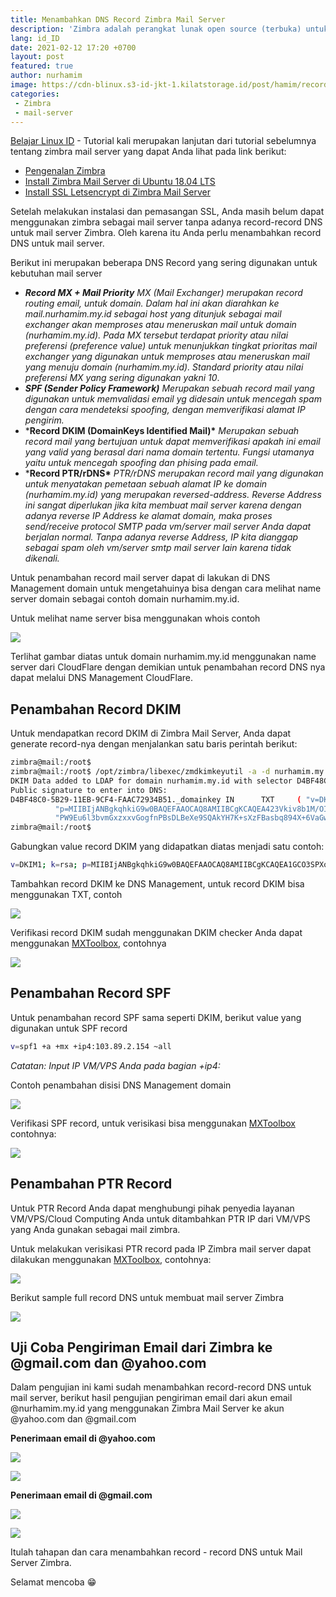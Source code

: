```yaml
---
title: Menambahkan DNS Record Zimbra Mail Server
description: 'Zimbra adalah perangkat lunak open source (terbuka) untuk kolaborasi email yang sering digunakan untuk membangun sebuah mail server dan sangat terkemuka didunia.'
lang: id_ID
date: 2021-02-12 17:20 +0700
layout: post
featured: true
author: nurhamim
image: https://cdn-blinux.s3-id-jkt-1.kilatstorage.id/post/hamim/record-zimbra.png
categories:
 - Zimbra
 - mail-server
---
```


[Belajar Linux ID](https://belajarlinux.id) - Tutorial kali merupakan lanjutan dari tutorial sebelumnya tentang zimbra mail server yang dapat Anda lihat pada link berikut: 

- [Pengenalan Zimbra](https://belajarlinux.id/pengenalan-zimbra/)
- [Install Zimbra Mail Server di Ubuntu 18.04 LTS](https://belajarlinux.id/install-zimbra-di-ubuntu-18.04/)
- [Install SSL Letsencrypt di Zimbra Mail Server](https://belajarlinux.id/install-ssl-letsencrypt-di-zimbra-mail-server/)

Setelah melakukan instalasi dan pemasangan SSL, Anda masih belum dapat menggunakan zimbra sebagai mail server tanpa adanya record-record DNS untuk mail server Zimbra. Oleh karena itu Anda perlu menambahkan record DNS untuk mail server. 

Berikut ini merupakan beberapa DNS Record yang sering digunakan untuk kebutuhan mail server

-  **_Record MX + Mail Priority_**
   *MX (Mail Exchanger) merupakan record routing email, untuk domain.  Dalam hal ini akan diarahkan ke mail.nurhamim.my.id sebagai host yang  ditunjuk sebagai mail exchanger akan memproses atau meneruskan mail  untuk domain (nurhamim.my.id). Pada MX tersebut terdapat priority atau  nilai preferensi (preference value) untuk menunjukkan tingkat prioritas  mail exchanger yang digunakan untuk memproses atau meneruskan mail yang  menuju domain (nurhamim.my.id). Standard priority atau nilai preferensi  MX yang sering digunakan yakni 10*.
- ***SPF (Sender Policy Framework)***
   *Merupakan sebuah record mail yang digunakan untuk memvalidasi email  yg didesain untuk mencegah spam dengan cara mendeteksi spoofing, dengan  memverifikasi alamat IP pengirim.*
- ***Record DKIM (DomainKeys Identified Mail)\***
   *Merupakan sebuah record mail yang bertujuan untuk dapat  memverifikasi apakah ini email yang valid yang berasal dari nama domain  tertentu. Fungsi utamanya yaitu untuk mencegah spoofing dan phising pada email.*
- ***Record PTR/rDNS\***
   *PTR/rDNS merupakan record mail yang digunakan untuk menyatakan pemetaan
   sebuah alamat IP ke domain (nurhamim.my.id) yang merupakan  reversed-address. Reverse Address ini sangat diperlukan jika kita  membuat mail server karena dengan adanya reverse IP Address ke alamat  domain, maka proses send/receive protocol SMTP pada vm/server mail  server Anda dapat berjalan normal. Tanpa adanya reverse Address, IP kita dianggap sebagai spam oleh vm/server smtp mail server lain karena tidak dikenali.*

Untuk penambahan record mail server dapat di lakukan di DNS  Management domain untuk mengetahuinya bisa dengan cara melihat name  server domain sebagai contoh domain nurhamim.my.id.

Untuk melihat name server bisa menggunakan whois contoh

![](https://belajarlinux.id/content/images/wordpress/2020/09/image-22.png)

Terlihat gambar diatas untuk domain nurhamim.my.id menggunakan name server dari CloudFlare dengan demikian untuk penambahan record DNS nya dapat melalui DNS Management CloudFlare. 

## Penambahan Record DKIM

Untuk mendapatkan record DKIM di Zimbra Mail Server, Anda dapat generate record-nya dengan menjalankan satu baris perintah berikut: 

```bash
zimbra@mail:/root$
zimbra@mail:/root$ /opt/zimbra/libexec/zmdkimkeyutil -a -d nurhamim.my.id
DKIM Data added to LDAP for domain nurhamim.my.id with selector D4BF48C0-5B29-11EB-9CF4-FAAC72934B51
Public signature to enter into DNS:
D4BF48C0-5B29-11EB-9CF4-FAAC72934B51._domainkey IN      TXT     ( "v=DKIM1; k=rsa; "
          "p=MIIBIjANBgkqhkiG9w0BAQEFAAOCAQ8AMIIBCgKCAQEA423Vkiv8b1M/OISDnmfMqSXxIcdkbRtCA4XpTiYSRUnRJEu3EXXOcBh04c8z+quc+ZaPK1be+ndNACn4H+jwFMmB7RQ0AKOTTZfk62AnsYUcJcH0tD/fHp/wdS18WB93Y0TCkCOjWDCUIsiZG6ExOwckgmIHvYfEkzhi+/R7R/jyBBiDDnJXPxx/eXZSv4QxpGp+paJNXzFd9c"
          "PW9Eu6l3bvmGxzxxvGogfnPBsDLBeXe9SQAkYH7K+sXzFBasbq894X+6VaGwH5t/83kFVNhvu5P6XdVDX5nb6Wrky7k3TmDQRfNrcjS347qYX7Fi0DO3s4aS0cqQp9A+p6GB+RrQIDAQAB" )  ; ----- DKIM key D4BF48C0-5B29-11EB-9CF4-FAAC72934B51 for nurhamim.my.id
zimbra@mail:/root$
```

Gabungkan value record DKIM yang didapatkan diatas menjadi satu contoh:

```bash
v=DKIM1; k=rsa; p=MIIBIjANBgkqhkiG9w0BAQEFAAOCAQ8AMIIBCgKCAQEA1GCO3SPXo85zejbaGma4SPdhhz/S7/QNk06/FJzlasschKdebYG7gEo4cjWZaIy7uwkbYsY+WrPOZgameogF0RgEQvmvjCKP28whhkQE0VP/KcSxWDQvvuqQlVO3Vj6Ba63SlsEc5hFd14NH6/c7Gp4R7jShEyNHFYEN8gseqUdkq6W1Ko1kjHJrasjXnLbIsunahta6xhPmdzWZK8B+ek67PIL0L4UZuR80i6yhWIH6CJ8PIXjQqnYdzzkyW7ChZI8w32o0U38JRL7p99XEAlY4OZznMxlqEpUS16DaqudVjP7OpoBgBadwrO55lt8cVve0RZHxiNvJMeWMsDhNPwIDAQAB
```

Tambahkan record DKIM ke DNS Management, untuk record DKIM bisa menggunakan TXT, contoh

![](https://cdn-blinux.s3-id-jkt-1.kilatstorage.id/post/hamim/rc1.png)

Verifikasi record DKIM sudah menggunakan DKIM checker Anda dapat menggunakan [MXToolbox](https://mxtoolbox.com/dkim.aspx), contohnya

![](https://cdn-blinux.s3-id-jkt-1.kilatstorage.id/post/hamim/rc3.png)

## Penambahan Record SPF

Untuk penambahan record SPF sama seperti DKIM, berikut value yang digunakan untuk SPF record

```bash
v=spf1 +a +mx +ip4:103.89.2.154 ~all
```

*Catatan: Input IP VM/VPS Anda pada bagian +ip4:*

Contoh penambahan disisi DNS Management domain

![](https://cdn-blinux.s3-id-jkt-1.kilatstorage.id/post/hamim/spf-zimbra.png)

Verifikasi SPF record, untuk verisikasi bisa menggunakan [MXToolbox](https://mxtoolbox.com/spf.aspx) contohnya:

![](https://cdn-blinux.s3-id-jkt-1.kilatstorage.id/post/hamim/spf-zimbra-1.png)

## Penambahan PTR Record

Untuk PTR Record Anda dapat menghubungi pihak penyedia layanan VM/VPS/Cloud Computing Anda untuk ditambahkan PTR IP dari VM/VPS yang Anda gunakan sebagai mail zimbra. 

Untuk melakukan verisikasi PTR record pada IP Zimbra mail server dapat dilakukan menggunakan [MXToolbox](https://mxtoolbox.com/ReverseLookup.aspx), contohnya: 

![](https://cdn-blinux.s3-id-jkt-1.kilatstorage.id/post/hamim/rc5.png)

Berikut sample full record DNS untuk membuat mail server Zimbra

![](https://cdn-blinux.s3-id-jkt-1.kilatstorage.id/post/hamim/rc4.png)

## Uji Coba Pengiriman Email dari Zimbra ke @gmail.com dan @yahoo.com

Dalam pengujian ini kami sudah menambahkan record-record DNS untuk mail server, berikut hasil pengujian pengiriman email dari akun email @nurhamim.my.id yang menggunakan Zimbra Mail Server ke akun @yahoo.com dan @gmail.com

**Penerimaan email di @yahoo.com**

![](https://cdn-blinux.s3-id-jkt-1.kilatstorage.id/post/hamim/rc8.png)

![](https://cdn-blinux.s3-id-jkt-1.kilatstorage.id/post/hamim/rc9.png)

**Penerimaan email di @gmail.com**

![](https://cdn-blinux.s3-id-jkt-1.kilatstorage.id/post/hamim/rc6.png)

![](https://cdn-blinux.s3-id-jkt-1.kilatstorage.id/post/hamim/rc7.png)

Itulah tahapan dan cara menambahkan record - record DNS untuk Mail Server Zimbra. 

Selamat mencoba 😁